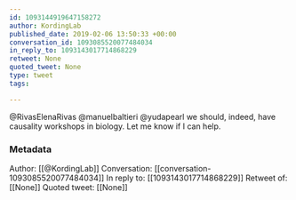 ```yaml
---
id: 1093144919647158272
author: KordingLab
published_date: 2019-02-06 13:50:33 +00:00
conversation_id: 1093085520077484034
in_reply_to: 1093143017714868229
retweet: None
quoted_tweet: None
type: tweet
tags:

---
```


@RivasElenaRivas @manuelbaltieri @yudapearl we should, indeed, have causality workshops in biology. Let me know if I can help.

### Metadata

Author: [[@KordingLab]]
Conversation: [[conversation-1093085520077484034]]
In reply to: [[1093143017714868229]]
Retweet of: [[None]]
Quoted tweet: [[None]]
